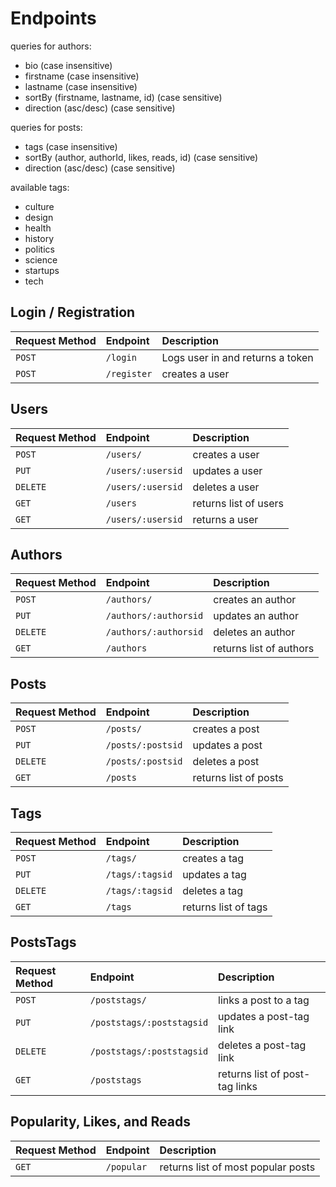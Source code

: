 
# Endpoints

queries for authors:

- bio (case insensitive)
- firstname (case insensitive)
- lastname (case insensitive)
- sortBy (firstname, lastname, id) (case sensitive)
- direction (asc/desc) (case sensitive)

queries for posts:

- tags (case insensitive)
- sortBy (author, authorId, likes, reads, id) (case sensitive)
- direction (asc/desc) (case sensitive)

available tags:

- culture
- design
- health
- history
- politics
- science
- startups
- tech

## Login / Registration

| Request Method | Endpoint         | Description                          |
| :------------- | :--------------- | :----------------------------------- |
| `POST`         | `/login`         | Logs user in and returns a token     |
| `POST`         | `/register`      | creates a user                       |

## Users

| Request Method | Endpoint                   | Description                          |
| :------------- | :------------------------- | :----------------------------------- |
| `POST`         | `/users/`                  | creates a user                       |
| `PUT`          | `/users/:usersid`          | updates a user                       |
| `DELETE`       | `/users/:usersid`          | deletes a user                       |
| `GET`          | `/users`                   | returns list of users                |
| `GET`          | `/users/:usersid`          | returns a user                       |

## Authors

| Request Method | Endpoint                   | Description                          |
| :------------- | :------------------------- | :----------------------------------- |
| `POST`         | `/authors/`                | creates an author                    |
| `PUT`          | `/authors/:authorsid`      | updates an author                    |
| `DELETE`       | `/authors/:authorsid`      | deletes an author                    |
| `GET`          | `/authors`                 | returns list of authors              |

## Posts

| Request Method | Endpoint                   | Description                          |
| :------------- | :------------------------- | :----------------------------------- |
| `POST`         | `/posts/`                  | creates a post                       |
| `PUT`          | `/posts/:postsid`          | updates a post                       |
| `DELETE`       | `/posts/:postsid`          | deletes a post                       |
| `GET`          | `/posts`                   | returns list of posts                |

## Tags

| Request Method | Endpoint                   | Description                          |
| :------------- | :------------------------- | :----------------------------------- |
| `POST`         | `/tags/`                   | creates a tag                        |
| `PUT`          | `/tags/:tagsid`            | updates a tag                        |
| `DELETE`       | `/tags/:tagsid`            | deletes a tag                        |
| `GET`          | `/tags`                    | returns list of tags                 |

## PostsTags

| Request Method | Endpoint                   | Description                          |
| :------------- | :------------------------- | :----------------------------------- |
| `POST`         | `/poststags/`              | links a post to a tag                |
| `PUT`          | `/poststags/:poststagsid`  | updates a post-tag link              |
| `DELETE`       | `/poststags/:poststagsid`  | deletes a post-tag link              |
| `GET`          | `/poststags`               | returns list of post-tag links       |

## Popularity, Likes, and Reads

| Request Method | Endpoint                   | Description                          |
| :------------- | :------------------------- | :----------------------------------- |
| `GET`          | `/popular`                 | returns list of most popular posts   |
